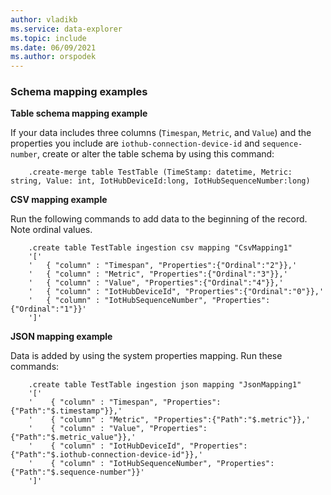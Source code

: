 ```yaml
---
author: vladikb
ms.service: data-explorer
ms.topic: include
ms.date: 06/09/2021
ms.author: orspodek
---
```

### Schema mapping examples

**Table schema mapping example**

If your data includes three columns (`Timespan`, `Metric`, and `Value`) and the properties you include are `iothub-connection-device-id` and `sequence-number`, create or alter the table schema by using this command:

```kusto
    .create-merge table TestTable (TimeStamp: datetime, Metric: string, Value: int, IotHubDeviceId:long, IotHubSequenceNumber:long)
```

**CSV mapping example**

Run the following commands to add data to the beginning of the record. Note ordinal values.

```kusto
    .create table TestTable ingestion csv mapping "CsvMapping1"
    '['
    '   { "column" : "Timespan", "Properties":{"Ordinal":"2"}},'
    '   { "column" : "Metric", "Properties":{"Ordinal":"3"}},'
    '   { "column" : "Value", "Properties":{"Ordinal":"4"}},'
    '   { "column" : "IotHubDeviceId", "Properties":{"Ordinal":"0"}},'
    '   { "column" : "IotHubSequenceNumber", "Properties":{"Ordinal":"1"}}'
    ']'
```
 
**JSON mapping example**

Data is added by using the system properties mapping. Run these commands:

```kusto
    .create table TestTable ingestion json mapping "JsonMapping1"
    '['
    '    { "column" : "Timespan", "Properties":{"Path":"$.timestamp"}},'
    '    { "column" : "Metric", "Properties":{"Path":"$.metric"}},'
    '    { "column" : "Value", "Properties":{"Path":"$.metric_value"}},'
    '    { "column" : "IotHubDeviceId", "Properties":{"Path":"$.iothub-connection-device-id"}},'
    '    { "column" : "IotHubSequenceNumber", "Properties":{"Path":"$.sequence-number"}}'
    ']'
```

